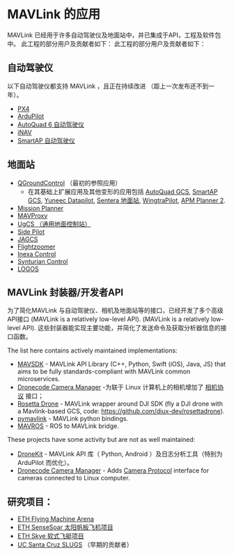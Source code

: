 # MAVLink 的应用

MAVLink 已经用于许多自动驾驶仪及地面站中，并已集成于API，工程及软件包中。 此工程的部分用户及贡献者如下： 此工程的部分用户及贡献者如下：

## 自动驾驶仪

以下自动驾驶仪都支持 MAVLink ，且正在持续改进 （距上一次发布还不到一年）。

- [PX4](http://px4.io/)
- [ArduPilot](http://ardupilot.org/)
- [AutoQuad 6 自动驾驶仪](http://autoquad.org)
- [iNAV](https://github.com/iNavFlight/inav/wiki)
- [SmartAP 自动驾驶仪](http://www.sky-drones.com/)

## 地面站

- [QGroundControl](http://qgroundcontrol.com/) （最初的参照应用） 
  - 在其基础上扩展应用及其他变形的应用包括 [AutoQuad GCS](http://autoquad.org/software-downloads/?category=2), [SmartAP GCS](http://sky-drones.com/smartap-gcs), [Yuneec Datapilot](http://us.yuneec.com/comm-en-datapilot), [Sentera 地面站](https://sentera.com/phx-drone/), [WingtraPilot](https://wingtra.com/software/), [APM Planner 2](http://ardupilot.org/planner2/index.html).
- [Mission Planner](http://ardupilot.org/planner/)
- [MAVProxy](http://ardupilot.github.io/MAVProxy/html/index.html)
- [UgCS （通用地面控制站）](https://www.ugcs.com/)
- [Side Pilot](http://sidepilot.net/)
- [JAGCS](https://github.com/MishkaRogachev/JAGCS)
- [Flightzoomer](https://flightzoomer.com/)
- [Inexa Control](https://www.insitu.com/information-delivery/command-and-control/icomc2)
- [Synturian Control](https://www.textronsystems.com/what-we-do/unmanned-systems/synturian)
- [LOGOS](https://aerologos.by)

## MAVLink 封装器/开发者API

为了简化MAVLink 与自动驾驶仪、相机及地面站等的接口，已经开发了多个高级API接口 (MAVLink is a relatively low-level API). (MAVLink is a relatively low-level API). 这些封装器能实现主要功能，并简化了发送命令及获取分析器信息的接口函数。

The list here contains actively maintained implementations:

- [MAVSDK](https://mavsdk.mavlink.io/develop/en/) - MAVLink API Library (C++, Python, Swift (iOS), Java, JS) that aims to be fully standards-compliant with MAVLink common microservices.
- [Dronecode Camera Manager](https://camera-manager.dronecode.org/en/) -为联于 Linux 计算机上的相机增加了 [相机协议](../services/camera.md) 接口；
- [Rosetta Drone](https://www.youtube.com/watch?v=rBqEQoVGuzQ) - MAVLink wrapper around DJI SDK (fly a DJI drone with a Mavlink-based GCS, code: https://github.com/diux-dev/rosettadrone).
- [pymavlink](https://github.com/ArduPilot/pymavlink) - MAVLink python bindings.
- [MAVROS](https://github.com/mavlink/mavros) - ROS to MAVLink bridge.

These projects have some activity but are not as well maintained:

- [DroneKit](http://dronekit.io/) - MAVLink API 库（ Python, Android ）及日志分析工具（特别为 ArduPilot 而优化）。
- [Dronecode Camera Manager](https://camera-manager.dronecode.org/en/) - Adds [Camera Protocol](../services/camera.md) interface for cameras connected to Linux computer.

## 研究项目：

- [ETH Flying Machine Arena](http://www.idsc.ethz.ch/Research_DAndrea/FMA)
- [ETH SenseSoar 太阳帆板飞机项目](http://www.sensesoar.ethz.ch/doku.php?id=project)
- [ETH Skye 软式飞艇项目](http://www.projectskye.ch/)
- [UC Santa Cruz SLUGS](http://slugsuav.soe.ucsc.edu/index.html) （早期的贡献者）
